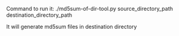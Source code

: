 Command to run it:
./md5sum-of-dir-tool.py source_directory_path  destination_directory_path

It will generate md5sum files in destination directory
